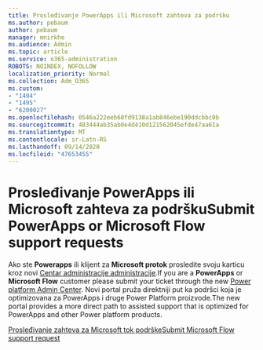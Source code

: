 ```yaml
---
title: Prosleđivanje PowerApps ili Microsoft zahteva za podršku
ms.author: pebaum
author: pebaum
manager: mnirkhe
ms.audience: Admin
ms.topic: article
ms.service: o365-administration
ROBOTS: NOINDEX, NOFOLLOW
localization_priority: Normal
ms.collection: Adm_O365
ms.custom:
- "1494"
- "1495"
- "6200027"
ms.openlocfilehash: 0546a222eeb68fd9138a1ab846ebe190ddcbbc0b
ms.sourcegitcommit: 483444ab35ab0e4d410d121562045efde47aa61a
ms.translationtype: MT
ms.contentlocale: sr-Latn-RS
ms.lasthandoff: 09/14/2020
ms.locfileid: "47653455"
---
```

# <a name="submit-powerapps-or-microsoft-flow-support-requests"></a><span data-ttu-id="1fd45-102">Prosleđivanje PowerApps ili Microsoft zahteva za podršku</span><span class="sxs-lookup"><span data-stu-id="1fd45-102">Submit PowerApps or Microsoft Flow support requests</span></span>

<span data-ttu-id="1fd45-103">Ako ste **Powerapps** ili klijent za **Microsoft protok** prosledite svoju karticu kroz novi [Centar administracije administracije](https://admin.powerplatform.microsoft.com/support?newTicket&product=15819).</span><span class="sxs-lookup"><span data-stu-id="1fd45-103">If you are a **PowerApps** or **Microsoft Flow** customer please submit your ticket through the new [Power platform Admin Center](https://admin.powerplatform.microsoft.com/support?newTicket&product=15819).</span></span> <span data-ttu-id="1fd45-104">Novi portal pruža direktniji put ka podršci koja je optimizovana za PowerApps i druge Power Platform proizvode.</span><span class="sxs-lookup"><span data-stu-id="1fd45-104">The new portal provides a more direct path to assisted support that is optimized for PowerApps and other Power platform products.</span></span>

[<span data-ttu-id="1fd45-105">Prosleđivanje zahteva za Microsoft tok podrške</span><span class="sxs-lookup"><span data-stu-id="1fd45-105">Submit Microsoft Flow support request</span></span>](https://admin.powerplatform.microsoft.com/support?newTicket&product=Flow)